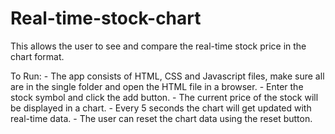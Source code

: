 # Real-time-stock-chart
This allows the user to see and compare the real-time stock price in the chart format.

To Run:
      - The app consists of HTML, CSS and Javascript files, make sure all are in the single folder and open the HTML file in a browser.
      - Enter the stock symbol and click the add button.
      - The current price of the stock will be displayed in a chart.
      - Every 5 seconds the chart will get updated with real-time data.
      - The user can reset the chart data using the reset button.
      
